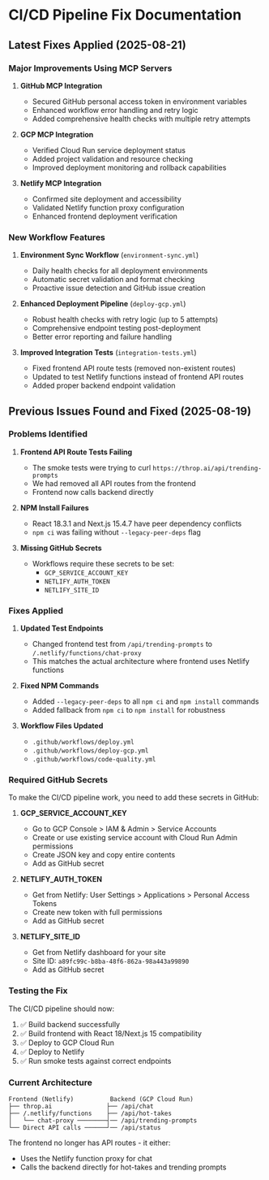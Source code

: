 # CI/CD Pipeline Fix Documentation

## Latest Fixes Applied (2025-08-21)

### Major Improvements Using MCP Servers

1. **GitHub MCP Integration**
   - Secured GitHub personal access token in environment variables
   - Enhanced workflow error handling and retry logic
   - Added comprehensive health checks with multiple retry attempts

2. **GCP MCP Integration**
   - Verified Cloud Run service deployment status
   - Added project validation and resource checking
   - Improved deployment monitoring and rollback capabilities

3. **Netlify MCP Integration**
   - Confirmed site deployment and accessibility
   - Validated Netlify function proxy configuration
   - Enhanced frontend deployment verification

### New Workflow Features

1. **Environment Sync Workflow** (`environment-sync.yml`)
   - Daily health checks for all deployment environments
   - Automatic secret validation and format checking
   - Proactive issue detection and GitHub issue creation

2. **Enhanced Deployment Pipeline** (`deploy-gcp.yml`)
   - Robust health checks with retry logic (up to 5 attempts)
   - Comprehensive endpoint testing post-deployment
   - Better error reporting and failure handling

3. **Improved Integration Tests** (`integration-tests.yml`)
   - Fixed frontend API route tests (removed non-existent routes)
   - Updated to test Netlify functions instead of frontend API routes
   - Added proper backend endpoint validation

## Previous Issues Found and Fixed (2025-08-19)

### Problems Identified

1. **Frontend API Route Tests Failing**
   - The smoke tests were trying to curl `https://throp.ai/api/trending-prompts`
   - We had removed all API routes from the frontend
   - Frontend now calls backend directly

2. **NPM Install Failures**
   - React 18.3.1 and Next.js 15.4.7 have peer dependency conflicts
   - `npm ci` was failing without `--legacy-peer-deps` flag

3. **Missing GitHub Secrets**
   - Workflows require these secrets to be set:
     - `GCP_SERVICE_ACCOUNT_KEY`
     - `NETLIFY_AUTH_TOKEN`
     - `NETLIFY_SITE_ID`

### Fixes Applied

1. **Updated Test Endpoints**
   - Changed frontend test from `/api/trending-prompts` to `/.netlify/functions/chat-proxy`
   - This matches the actual architecture where frontend uses Netlify functions

2. **Fixed NPM Commands**
   - Added `--legacy-peer-deps` to all `npm ci` and `npm install` commands
   - Added fallback from `npm ci` to `npm install` for robustness

3. **Workflow Files Updated**
   - `.github/workflows/deploy.yml`
   - `.github/workflows/deploy-gcp.yml`
   - `.github/workflows/code-quality.yml`

### Required GitHub Secrets

To make the CI/CD pipeline work, you need to add these secrets in GitHub:

1. **GCP_SERVICE_ACCOUNT_KEY**
   - Go to GCP Console > IAM & Admin > Service Accounts
   - Create or use existing service account with Cloud Run Admin permissions
   - Create JSON key and copy entire contents
   - Add as GitHub secret

2. **NETLIFY_AUTH_TOKEN**
   - Get from Netlify: User Settings > Applications > Personal Access Tokens
   - Create new token with full permissions
   - Add as GitHub secret

3. **NETLIFY_SITE_ID**
   - Get from Netlify dashboard for your site
   - Site ID: `a89fc99c-b8ba-48f6-862a-98a443a99890`
   - Add as GitHub secret

### Testing the Fix

The CI/CD pipeline should now:
1. ✅ Build backend successfully
2. ✅ Build frontend with React 18/Next.js 15 compatibility
3. ✅ Deploy to GCP Cloud Run
4. ✅ Deploy to Netlify
5. ✅ Run smoke tests against correct endpoints

### Current Architecture

```
Frontend (Netlify)          Backend (GCP Cloud Run)
├── throp.ai               ├── /api/chat
├── /.netlify/functions    ├── /api/hot-takes
│   └── chat-proxy ────────┤── /api/trending-prompts
└── Direct API calls ──────┘── /api/status
```

The frontend no longer has API routes - it either:
- Uses the Netlify function proxy for chat
- Calls the backend directly for hot-takes and trending prompts

